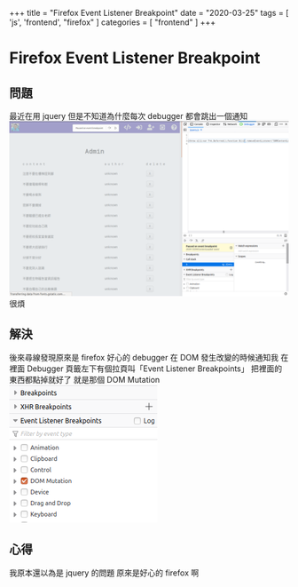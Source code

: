 +++
title = "Firefox Event Listener Breakpoint"
date = "2020-03-25"
tags = [ 'js', 'frontend', "firefox" ]
categories = [ "frontend" ]
+++

# Firefox Event Listener Breakpoint

## 問題

最近在用 jquery 但是不知道為什麼每次 debugger 都會跳出一個通知
![1.png](/images/firefox-event-listener-breakpoint/1.png)
很煩

## 解決

後來尋線發現原來是 firefox 好心的 debugger 在 DOM 發生改變的時候通知我
在 <F12> 裡面 Debugger 頁籤左下有個拉頁叫「Event Listener Breakpoints」
把裡面的東西都點掉就好了
就是那個 DOM Mutation
![2.png](/images/firefox-event-listener-breakpoint/2.png)

## 心得

我原本還以為是 jquery 的問題
原來是好心的 firefox 啊
